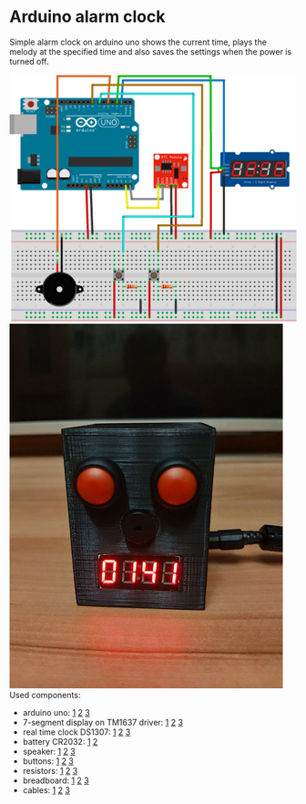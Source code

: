 # Arduino alarm clock
Simple alarm clock on arduino uno shows the current time, plays the melody at the specified time and also saves the settings when the power is turned off.

<F3>![Arduino alarm clock schema](https://raw.githubusercontent.com/arduinotech/alarm_clock/master/schema.png)
<F3>![Arduino alarm clock schema](https://raw.githubusercontent.com/arduinotech/alarm_clock/master/48595536941_b891d51574_z.jpg)
Used components:
* arduino uno: [1](http://ali.pub/348fnb) [2](http://ali.pub/34wrzq) [3](http://ali.pub/34ws2u)
* 7-segment display on ТМ1637 driver: [1](http://ali.pub/33uzl0) [2](http://ali.pub/33uzph) [3](http://ali.pub/33uzrm)
* real time clock DS1307: [1](http://ali.pub/345wlk) [2](http://ali.pub/345wrs) [3](http://ali.pub/345wxm)
* battery CR2032: [1](http://ali.pub/345xnv) [2](http://ali.pub/345xzj)
* speaker: [1](http://ali.pub/356q98) [2](http://ali.pub/356qal) [3](http://ali.pub/356qbd)
* buttons: [1](http://ali.pub/356qlh) [2](http://ali.pub/356qnf) [3](http://ali.pub/356qo7)
* resistors: [1](http://ali.pub/356r0n) [2](http://ali.pub/356r18) [3](http://ali.pub/356r1t)
* breadboard: [1](http://ali.pub/348frs) [2](http://ali.pub/356r8t) [3](http://ali.pub/356rbq)
* cables: [1](http://ali.pub/356rk3) [2](http://ali.pub/356rl2) [3](http://ali.pub/356rlu)
